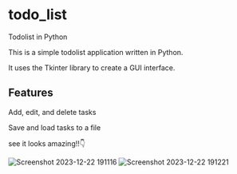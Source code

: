 # todo_list
Todolist in Python

This is a simple todolist application written in Python. 

It uses the Tkinter library to create a GUI interface.

## Features
Add, edit, and delete tasks

Save and load tasks to a file

see it looks amazing!!👇

![Screenshot 2023-12-22 191116](https://github.com/vedapriya17/todo_list/assets/140573640/7162137f-8af4-4ac0-9566-5e1ce455e21a)
![Screenshot 2023-12-22 191221](https://github.com/vedapriya17/todo_list/assets/140573640/8aabd2dc-5a50-495a-b527-49a6409eb7ae)


